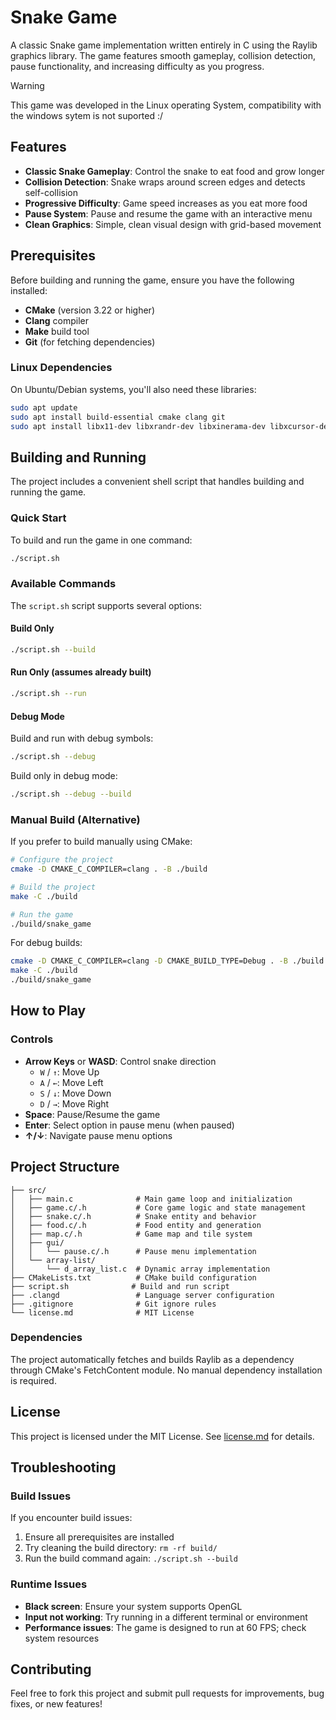 # Snake Game

A classic Snake game implementation written entirely in C using the Raylib graphics library. The game features smooth gameplay, collision detection, pause functionality, and increasing difficulty as you progress.

> [!WARNING] 
> This game was developed in the Linux operating System, compatibility with the windows sytem is not suported :/

## Features

- **Classic Snake Gameplay**: Control the snake to eat food and grow longer
- **Collision Detection**: Snake wraps around screen edges and detects self-collision
- **Progressive Difficulty**: Game speed increases as you eat more food
- **Pause System**: Pause and resume the game with an interactive menu
- **Clean Graphics**: Simple, clean visual design with grid-based movement

## Prerequisites

Before building and running the game, ensure you have the following installed:

- **CMake** (version 3.22 or higher)
- **Clang** compiler
- **Make** build tool
- **Git** (for fetching dependencies)

### Linux Dependencies

On Ubuntu/Debian systems, you'll also need these libraries:
```bash
sudo apt update
sudo apt install build-essential cmake clang git
sudo apt install libx11-dev libxrandr-dev libxinerama-dev libxcursor-dev libxi-dev
```

## Building and Running

The project includes a convenient shell script that handles building and running the game.

### Quick Start

To build and run the game in one command:
```bash
./script.sh
```

### Available Commands

The `script.sh` script supports several options:

#### Build Only
```bash
./script.sh --build
```

#### Run Only (assumes already built)
```bash
./script.sh --run
```

#### Debug Mode
Build and run with debug symbols:
```bash
./script.sh --debug
```

Build only in debug mode:
```bash
./script.sh --debug --build
```

### Manual Build (Alternative)

If you prefer to build manually using CMake:

```bash
# Configure the project
cmake -D CMAKE_C_COMPILER=clang . -B ./build

# Build the project
make -C ./build

# Run the game
./build/snake_game
```

For debug builds:
```bash
cmake -D CMAKE_C_COMPILER=clang -D CMAKE_BUILD_TYPE=Debug . -B ./build
make -C ./build
./build/snake_game
```

## How to Play

### Controls

- **Arrow Keys** or **WASD**: Control snake direction
  - `W` / `↑`: Move Up
  - `A` / `←`: Move Left  
  - `S` / `↓`: Move Down
  - `D` / `→`: Move Right
- **Space**: Pause/Resume the game
- **Enter**: Select option in pause menu (when paused)
- **↑/↓**: Navigate pause menu options

## Project Structure

```
├── src/
│   ├── main.c              # Main game loop and initialization
│   ├── game.c/.h           # Core game logic and state management
│   ├── snake.c/.h          # Snake entity and behavior
│   ├── food.c/.h           # Food entity and generation
│   ├── map.c/.h            # Game map and tile system
│   ├── gui/
│   │   └── pause.c/.h      # Pause menu implementation
│   └── array-list/
│       └── d_array_list.c  # Dynamic array implementation
├── CMakeLists.txt          # CMake build configuration
├── script.sh              # Build and run script
├── .clangd                 # Language server configuration
├── .gitignore              # Git ignore rules
└── license.md              # MIT License
```

### Dependencies

The project automatically fetches and builds Raylib as a dependency through CMake's FetchContent module. No manual dependency installation is required.

## License

This project is licensed under the MIT License. See [license.md](license.md) for details.

## Troubleshooting

### Build Issues

If you encounter build issues:

1. Ensure all prerequisites are installed
2. Try cleaning the build directory: `rm -rf build/`
3. Run the build command again: `./script.sh --build`

### Runtime Issues

- **Black screen**: Ensure your system supports OpenGL
- **Input not working**: Try running in a different terminal or environment
- **Performance issues**: The game is designed to run at 60 FPS; check system resources

## Contributing

Feel free to fork this project and submit pull requests for improvements, bug fixes, or new features!